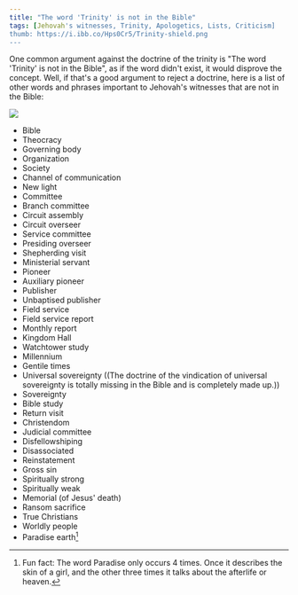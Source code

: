 ```yaml
---
title: "The word 'Trinity' is not in the Bible"
tags: [Jehovah's witnesses, Trinity, Apologetics, Lists, Criticism]
thumb: https://i.ibb.co/Hps0Cr5/Trinity-shield.png
---
```

One common argument against the doctrine of the trinity is "The word 'Trinity' is not in the Bible", as if the word didn't exist, it would disprove the concept. Well, if that's a good argument to reject a doctrine, here is a list of other words and phrases important to Jehovah's witnesses that are not in the Bible:

<span class="infobox"> ![](https://i.ibb.co/LhWMrCV/Trinity-shield.png) </span>
* Bible
*   Theocracy
*   Governing body
*   Organization
*   Society
*   Channel of communication
*   New light
*   Committee
*   Branch committee
*   Circuit assembly
*   Circuit overseer
*   Service committee
*   Presiding overseer
*   Shepherding visit
*   Ministerial servant
*   Pioneer
*   Auxiliary pioneer
*   Publisher
*   Unbaptised publisher
*   Field service
*   Field service report
*   Monthly report
*   Kingdom Hall
*   Watchtower study
*   Millennium
*   Gentile times
*   Universal sovereignty ((The doctrine of the vindication of universal sovereignty is totally missing in the Bible and is completely made up.))
*   Sovereignty
*   Bible study
*   Return visit
*   Christendom
*   Judicial committee
*   Disfellowshiping
*   Disassociated
*   Reinstatement
*   Gross sin
*   Spiritually strong
*   Spiritually weak
*   Memorial (of Jesus' death)
*   Ransom sacrifice
*   True Christians
*   Worldly people
*   Paradise earth[^paradise]

[^paradise]: Fun fact: The word Paradise only occurs 4 times. Once it describes the skin of a girl, and the other three times it talks about the afterlife or heaven.

